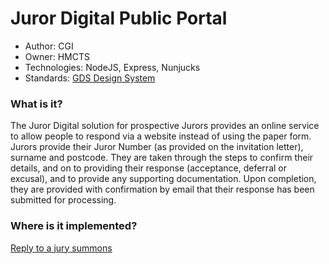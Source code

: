 Juror Digital Public Portal
===========================
- Author: CGI
- Owner: HMCTS
- Technologies: NodeJS, Express, Nunjucks
- Standards: [GDS Design System](https://design-system.service.gov.uk/)

### What is it?
The Juror Digital solution for prospective Jurors provides an online service to allow people to respond via a website instead of using the paper form. Jurors provide their Juror Number (as provided on the invitation letter), surname and postcode. They are taken through the steps to confirm their details, and on to providing their response (acceptance, deferral or excusal), and to provide any supporting documentation. Upon completion, they are provided with confirmation by email that their response has been submitted for processing. 

### Where is it implemented? 
[Reply to a jury summons](https://www.gov.uk/reply-jury-summons)



